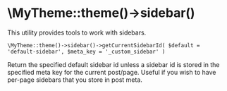 # \MyTheme::theme()->sidebar()

This utility provides tools to work with sidebars.

`\MyTheme::theme()->sidebar()->getCurrentSidebarId( $default = 'default-sidebar', $meta_key = '_custom_sidebar' )`

Return the specified default sidebar id unless a sidebar id is stored in the specified meta key for the current post/page.
Useful if you wish to have per-page sidebars that you store in post meta.
